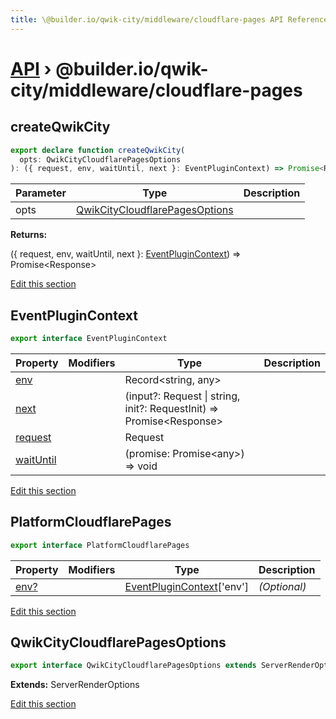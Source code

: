 ```yaml
---
title: \@builder.io/qwik-city/middleware/cloudflare-pages API Reference
---
```


# [API](/api) &rsaquo; @builder.io/qwik-city/middleware/cloudflare-pages

## createQwikCity

```typescript
export declare function createQwikCity(
  opts: QwikCityCloudflarePagesOptions
): ({ request, env, waitUntil, next }: EventPluginContext) => Promise<Response>;
```

| Parameter | Type                                                              | Description |
| --------- | ----------------------------------------------------------------- | ----------- |
| opts      | [QwikCityCloudflarePagesOptions](#qwikcitycloudflarepagesoptions) |             |

**Returns:**

({ request, env, waitUntil, next }: [EventPluginContext](#eventplugincontext)) =&gt; Promise&lt;Response&gt;

[Edit this section](https://github.com/BuilderIO/qwik/tree/main/packages/qwik-city/middleware/cloudflare-pages/index.ts)

## EventPluginContext

```typescript
export interface EventPluginContext
```

| Property       | Modifiers | Type                                                                          | Description |
| -------------- | --------- | ----------------------------------------------------------------------------- | ----------- |
| [env](#)       |           | Record&lt;string, any&gt;                                                     |             |
| [next](#)      |           | (input?: Request \| string, init?: RequestInit) =&gt; Promise&lt;Response&gt; |             |
| [request](#)   |           | Request                                                                       |             |
| [waitUntil](#) |           | (promise: Promise&lt;any&gt;) =&gt; void                                      |             |

[Edit this section](https://github.com/BuilderIO/qwik/tree/main/packages/qwik-city/middleware/cloudflare-pages/index.ts)

## PlatformCloudflarePages

```typescript
export interface PlatformCloudflarePages
```

| Property  | Modifiers | Type                                               | Description  |
| --------- | --------- | -------------------------------------------------- | ------------ |
| [env?](#) |           | [EventPluginContext](#eventplugincontext)\['env'\] | _(Optional)_ |

[Edit this section](https://github.com/BuilderIO/qwik/tree/main/packages/qwik-city/middleware/cloudflare-pages/index.ts)

## QwikCityCloudflarePagesOptions

```typescript
export interface QwikCityCloudflarePagesOptions extends ServerRenderOptions
```

**Extends:** ServerRenderOptions

[Edit this section](https://github.com/BuilderIO/qwik/tree/main/packages/qwik-city/middleware/cloudflare-pages/index.ts)
